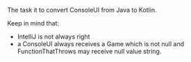 The task it to convert ConsoleUI from Java to Kotlin.

Keep in mind that:

- IntelliJ is not always right
- a ConsoleUI always receives a Game which is not null and
FunctionThatThrows may receive null value string.